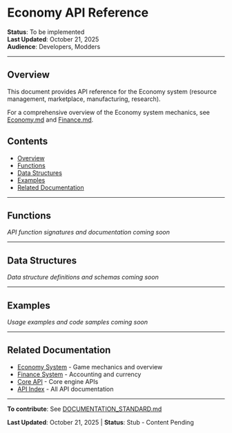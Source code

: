 # Economy API Reference

**Status**: To be implemented  
**Last Updated**: October 21, 2025  
**Audience**: Developers, Modders

---

## Overview

This document provides API reference for the Economy system (resource management, marketplace, manufacturing, research).

For a comprehensive overview of the Economy system mechanics, see [Economy.md](../systems/Economy.md) and [Finance.md](../systems/Finance.md).

## Contents

- [Overview](#overview)
- [Functions](#functions)
- [Data Structures](#data-structures)
- [Examples](#examples)
- [Related Documentation](#related-documentation)

---

## Functions

*API function signatures and documentation coming soon*

---

## Data Structures

*Data structure definitions and schemas coming soon*

---

## Examples

*Usage examples and code samples coming soon*

---

## Related Documentation

- [Economy System](../systems/Economy.md) - Game mechanics and overview
- [Finance System](../systems/Finance.md) - Accounting and currency
- [Core API](CORE.md) - Core engine APIs
- [API Index](README.md) - All API documentation

---

**To contribute**: See [DOCUMENTATION_STANDARD.md](../../docs/DOCUMENTATION_STANDARD.md)

**Last Updated**: October 21, 2025 | **Status**: Stub - Content Pending
